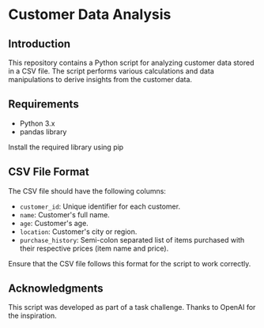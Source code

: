 # Customer Data Analysis

## Introduction

This repository contains a Python script for analyzing customer data stored in a CSV file. The script performs various calculations and data manipulations to derive insights from the customer data.

## Requirements

- Python 3.x
- pandas library

Install the required library using pip

## CSV File Format

The CSV file should have the following columns:

- `customer_id`: Unique identifier for each customer.
- `name`: Customer's full name.
- `age`: Customer's age.
- `location`: Customer's city or region.
- `purchase_history`: Semi-colon separated list of items purchased with their respective prices (item name and price).

Ensure that the CSV file follows this format for the script to work correctly.

## Acknowledgments

This script was developed as part of a task challenge. Thanks to OpenAI for the inspiration.
